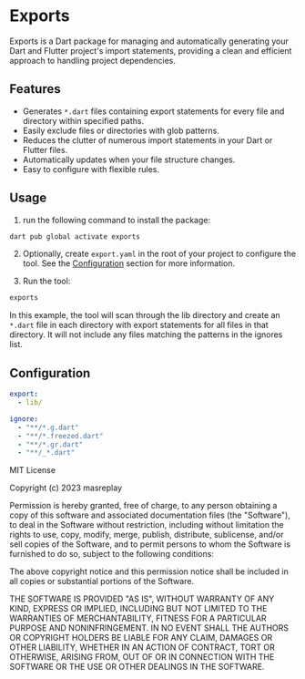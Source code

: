 # Exports

Exports is a Dart package for managing and automatically generating your Dart and Flutter project's import statements, providing a clean and efficient approach to handling project dependencies.

## Features

- Generates `*.dart` files containing export statements for every file and directory within specified paths.
- Easily exclude files or directories with glob patterns.
- Reduces the clutter of numerous import statements in your Dart or Flutter files.
- Automatically updates when your file structure changes.
- Easy to configure with flexible rules.

## Usage

1. run the following command to install the package:

```sh
dart pub global activate exports
```

2. Optionally, create ```export.yaml``` in the root of your project to configure the tool. See the [Configuration](#configuration) section for more information.

3. Run the tool:

```sh
exports
```

In this example, the tool will scan through the lib directory and create an ```*.dart``` file in each directory with export statements for all files in that directory. It will not include any files matching the patterns in the ignores list.

## Configuration
```yaml
export:
  - lib/

ignore:
  - "**/*.g.dart"
  - "**/*.freezed.dart"
  - "**/*.gr.dart"
  - "**/_*.dart"
```
MIT License

Copyright (c) 2023 masreplay

Permission is hereby granted, free of charge, to any person obtaining a copy
of this software and associated documentation files (the "Software"), to deal
in the Software without restriction, including without limitation the rights
to use, copy, modify, merge, publish, distribute, sublicense, and/or sell
copies of the Software, and to permit persons to whom the Software is
furnished to do so, subject to the following conditions:

The above copyright notice and this permission notice shall be included in all
copies or substantial portions of the Software.

THE SOFTWARE IS PROVIDED "AS IS", WITHOUT WARRANTY OF ANY KIND, EXPRESS OR
IMPLIED, INCLUDING BUT NOT LIMITED TO THE WARRANTIES OF MERCHANTABILITY,
FITNESS FOR A PARTICULAR PURPOSE AND NONINFRINGEMENT. IN NO EVENT SHALL THE
AUTHORS OR COPYRIGHT HOLDERS BE LIABLE FOR ANY CLAIM, DAMAGES OR OTHER
LIABILITY, WHETHER IN AN ACTION OF CONTRACT, TORT OR OTHERWISE, ARISING FROM,
OUT OF OR IN CONNECTION WITH THE SOFTWARE OR THE USE OR OTHER DEALINGS IN THE
SOFTWARE.
```